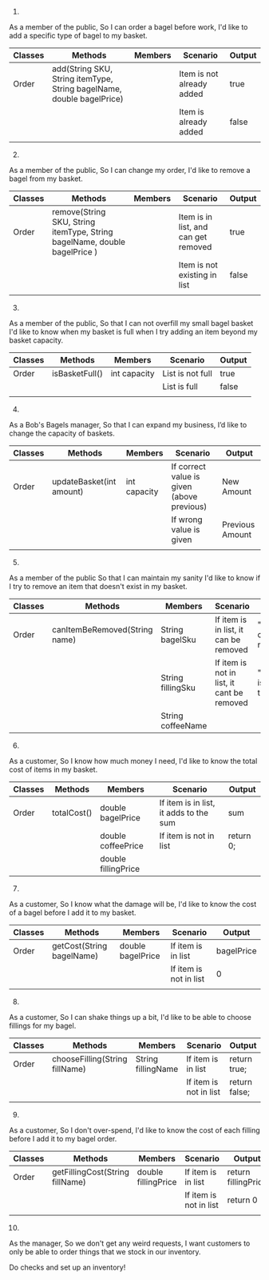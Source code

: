 1.
As a member of the public,
So I can order a bagel before work,
I'd like to add a specific type of bagel to my basket.



| Classes | Methods                                                               | Members | Scenario                  | Output |
|---------|-----------------------------------------------------------------------|---------|---------------------------|--------|
| Order   | add(String SKU, String itemType, String bagelName, double bagelPrice) |         | Item is not already added | true   |
|         |                                                                       |         | Item is already added     | false  |
|         |                                                                       |         |                           |        |


2.
As a member of the public,
So I can change my order,
I'd like to remove a bagel from my basket.



| Classes | Methods                                                                   | Members | Scenario                             | Output |
|---------|---------------------------------------------------------------------------|---------|--------------------------------------|--------|
| Order   | remove(String SKU, String itemType, String bagelName, double bagelPrice ) |         | Item is in list, and can get removed | true   |
|         |                                                                           |         | Item is not existing in list         | false  |
|         |                                                                           |         |                                      |        |


3.
As a member of the public,
So that I can not overfill my small bagel basket
I'd like to know when my basket is full when I try adding an item beyond my basket capacity.


| Classes | Methods        | Members      | Scenario         | Output |
|---------|----------------|--------------|------------------|--------|
| Order   | isBasketFull() | int capacity | List is not full | true   |
|         |                |              | List is full     | false  |
|         |                |              |                  |        |


4.
As a Bob's Bagels manager,
So that I can expand my business,
I’d like to change the capacity of baskets.



| Classes | Methods                  | Members      | Scenario                                   | Output          |
|---------|--------------------------|--------------|--------------------------------------------|-----------------|
| Order   | updateBasket(int amount) | int capacity | If correct value is given (above previous) | New Amount      |
|         |                          |              | If wrong value is given                    | Previous Amount |
|         |                          |              |                                            |                 |


5.
As a member of the public
So that I can maintain my sanity
I'd like to know if I try to remove an item that doesn't exist in my basket.


| Classes | Methods                       | Members           | Scenario                                   | Output                         |
|---------|-------------------------------|-------------------|--------------------------------------------|--------------------------------|
| Order   | canItemBeRemoved(String name) | String bagelSku   | If item is in list, it can be removed      | "The item can be removed."     |
|         |                               | String fillingSku | If item is not in list, it cant be removed | "The item is not in the list!" |
|         |                               | String coffeeName |                                            |                                |


6.
As a customer,
So I know how much money I need,
I'd like to know the total cost of items in my basket.


| Classes | Methods      | Members             | Scenario                               | Output    |
|---------|--------------|---------------------|----------------------------------------|-----------|
| Order   | totalCost()  | double bagelPrice   | If item is in list, it adds to the sum | sum       |
|         |              | double coffeePrice  | If item is not in list                 | return 0; |
|         |              | double fillingPrice |                                        |           |



7.
As a customer,
So I know what the damage will be,
I'd like to know the cost of a bagel before I add it to my basket.


| Classes | Methods                   | Members           | Scenario               | Output     |
|---------|---------------------------|-------------------|------------------------|------------|
| Order   | getCost(String bagelName) | double bagelPrice | If item is in list     | bagelPrice |
|         |                           |                   | If item is not in list | 0          |
|         |                           |                   |                        |            |


8.
As a customer,
So I can shake things up a bit,
I'd like to be able to choose fillings for my bagel.


| Classes | Methods                        | Members            | Scenario                | Output        |
|---------|--------------------------------|--------------------|-------------------------|---------------|
| Order   | chooseFilling(String fillName) | String fillingName | If item is in list      | return true;  |
|         |                                |                    | If item is not in list  | return false; |
|         |                                |                    |                         |               |


9.
As a customer,
So I don't over-spend,
I'd like to know the cost of each filling before I add it to my bagel order.


| Classes | Methods                         | Members             | Scenario                | Output              |
|---------|---------------------------------|---------------------|-------------------------|---------------------|
| Order   | getFillingCost(String fillName) | double fillingPrice | If item is in list      | return fillingPrice |
|         |                                 |                     | If item is not in list  | return 0            |
|         |                                 |                     |                         |                     |


10.
As the manager,
So we don't get any weird requests,
I want customers to only be able to order things that we stock in our inventory.
 
Do checks and set up an inventory!


